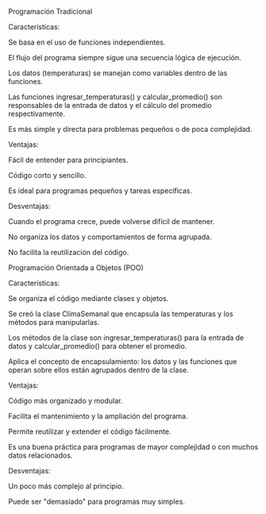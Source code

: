 Programación Tradicional

Características:

Se basa en el uso de funciones independientes.

El flujo del programa siempre sigue una secuencia lógica de ejecución.

Los datos (temperaturas) se manejan como variables dentro de las funciones.

Las funciones ingresar_temperaturas() y calcular_promedio() son responsables de la entrada de datos y el cálculo del promedio respectivamente.

Es más simple y directa para problemas pequeños o de poca complejidad.

Ventajas:

Fácil de entender para principiantes.

Código corto y sencillo.

Es ideal para programas pequeños y tareas específicas.

Desventajas:

Cuando el programa crece, puede volverse difícil de mantener.

No organiza los datos y comportamientos de forma agrupada.

No facilita la reutilización del código.

Programación Orientada a Objetos (POO)

Características:

Se organiza el código mediante clases y objetos.

Se creó la clase ClimaSemanal que encapsula las temperaturas y los métodos para manipularlas.

Los métodos de la clase son ingresar_temperaturas() para la entrada de datos y calcular_promedio() para obtener el promedio.

Aplica el concepto de encapsulamiento: los datos y las funciones que operan sobre ellos están agrupados dentro de la clase.

Ventajas:

Código más organizado y modular.

Facilita el mantenimiento y la ampliación del programa.

Permite reutilizar y extender el código fácilmente.

Es una buena práctica para programas de mayor complejidad o con muchos datos relacionados.

Desventajas:

Un poco más complejo al principio.

Puede ser "demasiado" para programas muy simples.

